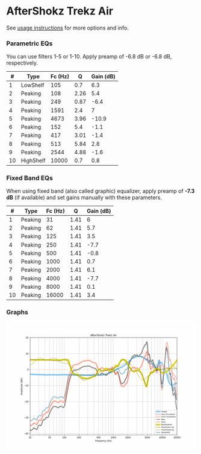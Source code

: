 # AfterShokz Trekz Air
See [usage instructions](https://github.com/jaakkopasanen/AutoEq#usage) for more options and info.

### Parametric EQs
You can use filters 1-5 or 1-10. Apply preamp of -6.8 dB or -6.8 dB, respectively.

|   # | Type      |   Fc (Hz) |    Q |   Gain (dB) |
|-----|-----------|-----------|------|-------------|
|   1 | LowShelf  |       105 | 0.7  |         6.3 |
|   2 | Peaking   |       108 | 2.26 |         5.4 |
|   3 | Peaking   |       249 | 0.87 |        -6.4 |
|   4 | Peaking   |      1591 | 2.4  |         7   |
|   5 | Peaking   |      4673 | 3.96 |       -10.9 |
|   6 | Peaking   |       152 | 5.4  |        -1.1 |
|   7 | Peaking   |       417 | 3.01 |        -1.4 |
|   8 | Peaking   |       513 | 5.84 |         2.8 |
|   9 | Peaking   |      2544 | 4.88 |        -1.6 |
|  10 | HighShelf |     10000 | 0.7  |         0.8 |

### Fixed Band EQs
When using fixed band (also called graphic) equalizer, apply preamp of **-7.3 dB** (if available) and set gains manually with these parameters.

|   # | Type    |   Fc (Hz) |    Q |   Gain (dB) |
|-----|---------|-----------|------|-------------|
|   1 | Peaking |        31 | 1.41 |         6   |
|   2 | Peaking |        62 | 1.41 |         5.7 |
|   3 | Peaking |       125 | 1.41 |         3.5 |
|   4 | Peaking |       250 | 1.41 |        -7.7 |
|   5 | Peaking |       500 | 1.41 |        -0.8 |
|   6 | Peaking |      1000 | 1.41 |         0.7 |
|   7 | Peaking |      2000 | 1.41 |         6.1 |
|   8 | Peaking |      4000 | 1.41 |        -7.7 |
|   9 | Peaking |      8000 | 1.41 |         0.1 |
|  10 | Peaking |     16000 | 1.41 |         3.4 |

### Graphs
![](./AfterShokz%20Trekz%20Air.png)
